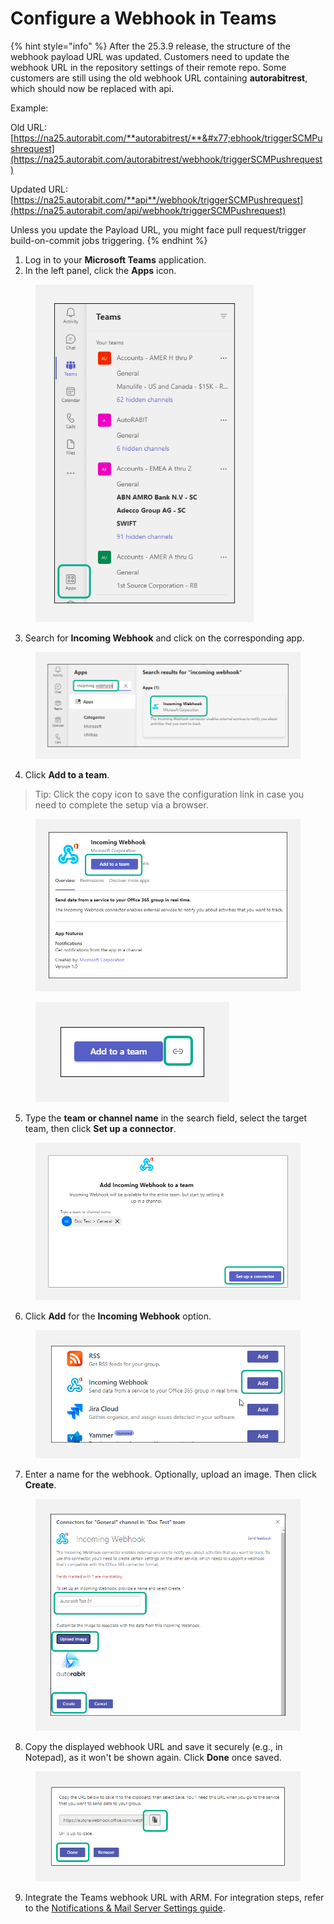 # Configure a Webhook in Teams

{% hint style="info" %}
After the 25.3.9 release, the structure of the webhook payload URL was updated. Customers need to update the webhook URL in the repository settings of their remote repo. Some customers are still using the old webhook URL containing **autorabitrest**, which should now be replaced with api.

Example:

Old URL: [https://na25.autorabit.com/**autorabitrest/**&#x77;ebhook/triggerSCMPushrequest](https://na25.autorabit.com/autorabitrest/webhook/triggerSCMPushrequest)

Updated URL: [https://na25.autorabit.com/**api**/webhook/triggerSCMPushrequest](https://na25.autorabit.com/api/webhook/triggerSCMPushrequest)

Unless you update the Payload URL, you might face pull request/trigger build-on-commit jobs triggering.
{% endhint %}

1. Log in to your **Microsoft Teams** application.
2. In the left panel, click the **Apps** icon.

<figure><img src="../../../../.gitbook/assets/image (1010).png" alt="Microsoft Teams interface highlighting the Apps icon" width="349"><figcaption></figcaption></figure>

3. Search for **Incoming Webhook** and click on the corresponding app.

<figure><img src="../../../../.gitbook/assets/image (1011).png" alt="Search results for Incoming Webhook app in Teams"><figcaption></figcaption></figure>

4. Click **Add to a team**.

> Tip: Click the copy icon to save the configuration link in case you need to complete the setup via a browser.

<figure><img src="../../../../.gitbook/assets/image (1012).png" alt="Incoming Webhook setup screen with copy link option" width="563"><figcaption></figcaption></figure>

<figure><img src="../../../../.gitbook/assets/image (1013).png" alt="Redirect to browser message for Teams webhook setup"><figcaption></figcaption></figure>

5. Type the **team or channel name** in the search field, select the target team, then click **Set up a connector**.

<figure><img src="../../../../.gitbook/assets/image (1014).png" alt="Select channel screen for configuring webhook in Teams" width="563"><figcaption></figcaption></figure>

6. Click **Add** for the **Incoming Webhook** option.

<figure><img src="../../../../.gitbook/assets/image (1015).png" alt="Add Incoming Webhook option in Teams"><figcaption></figcaption></figure>

7. Enter a name for the webhook. Optionally, upload an image. Then click **Create**.

<figure><img src="../../../../.gitbook/assets/image (1016).png" alt="Configure webhook screen showing name and upload image fields" width="530"><figcaption></figcaption></figure>

8. Copy the displayed webhook URL and save it securely (e.g., in Notepad), as it won't be shown again. Click **Done** once saved.

<figure><img src="../../../../.gitbook/assets/image (1017).png" alt="Webhook URL copy screen with Done button"><figcaption></figcaption></figure>

9. Integrate the Teams webhook URL with ARM. For integration steps, refer to the [Notifications & Mail Server Settings guide](https://knowledgebase.autorabit.com/product-guides/arm/troubleshoot/how-tos/notifications-mail-server-settings).
